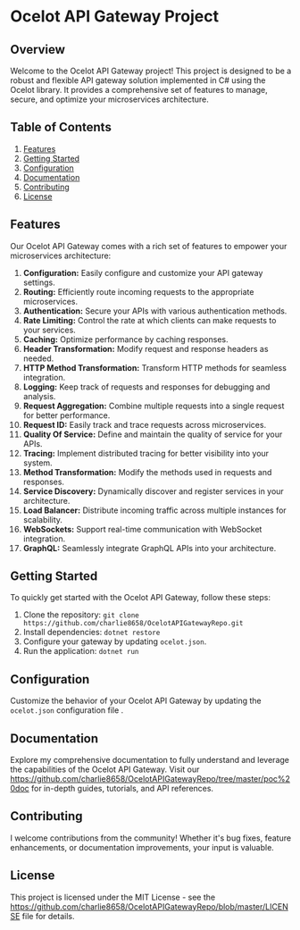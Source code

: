 # Ocelot API Gateway Project



## Overview

Welcome to the Ocelot API Gateway project! This project is designed to be a robust and flexible API gateway solution implemented in C# using the Ocelot library. It provides a comprehensive set of features to manage, secure, and optimize your microservices architecture.

## Table of Contents

1. [Features](#features)
2. [Getting Started](#getting-started)
3. [Configuration](#configuration)
4. [Documentation](#documentation)
5. [Contributing](#contributing)
6. [License](#license)

## Features

Our Ocelot API Gateway comes with a rich set of features to empower your microservices architecture:

1. **Configuration:** Easily configure and customize your API gateway settings.
2. **Routing:** Efficiently route incoming requests to the appropriate microservices.
3. **Authentication:** Secure your APIs with various authentication methods.
4. **Rate Limiting:** Control the rate at which clients can make requests to your services.
5. **Caching:** Optimize performance by caching responses.
6. **Header Transformation:** Modify request and response headers as needed.
7. **HTTP Method Transformation:** Transform HTTP methods for seamless integration.
8. **Logging:** Keep track of requests and responses for debugging and analysis.
9. **Request Aggregation:** Combine multiple requests into a single request for better performance.
10. **Request ID:** Easily track and trace requests across microservices.
11. **Quality Of Service:** Define and maintain the quality of service for your APIs.
12. **Tracing:** Implement distributed tracing for better visibility into your system.
13. **Method Transformation:** Modify the methods used in requests and responses.
14. **Service Discovery:** Dynamically discover and register services in your architecture.
15. **Load Balancer:** Distribute incoming traffic across multiple instances for scalability.
16. **WebSockets:** Support real-time communication with WebSocket integration.
17. **GraphQL:** Seamlessly integrate GraphQL APIs into your architecture.

## Getting Started

To quickly get started with the Ocelot API Gateway, follow these steps:

1. Clone the repository: `git clone https://github.com/charlie8658/OcelotAPIGatewayRepo.git`
2. Install dependencies: `dotnet restore`
3. Configure your gateway by updating `ocelot.json`.
4. Run the application: `dotnet run`


## Configuration

Customize the behavior of your Ocelot API Gateway by updating the `ocelot.json` configuration file .

## Documentation

Explore my comprehensive documentation to fully understand and leverage the capabilities of the Ocelot API Gateway. Visit our https://github.com/charlie8658/OcelotAPIGatewayRepo/tree/master/poc%20doc for in-depth guides, tutorials, and API references.

## Contributing

I welcome contributions from the community! Whether it's bug fixes, feature enhancements, or documentation improvements, your input is valuable.

## License

This project is licensed under the MIT License - see the https://github.com/charlie8658/OcelotAPIGatewayRepo/blob/master/LICENSE file for details.
